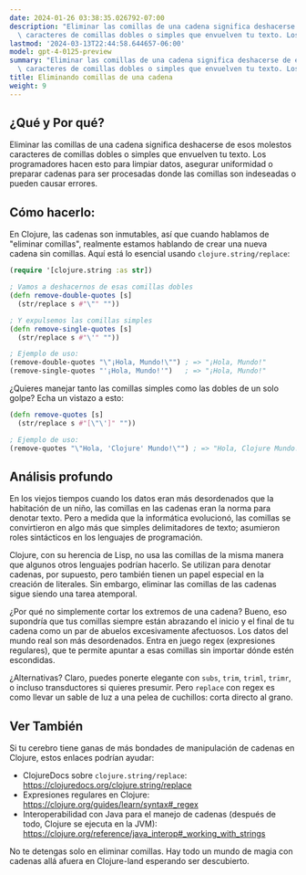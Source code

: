 ```yaml
---
date: 2024-01-26 03:38:35.026792-07:00
description: "Eliminar las comillas de una cadena significa deshacerse de esos molestos\
  \ caracteres de comillas dobles o simples que envuelven tu texto. Los\u2026"
lastmod: '2024-03-13T22:44:58.644657-06:00'
model: gpt-4-0125-preview
summary: "Eliminar las comillas de una cadena significa deshacerse de esos molestos\
  \ caracteres de comillas dobles o simples que envuelven tu texto. Los\u2026"
title: Eliminando comillas de una cadena
weight: 9
---
```


## ¿Qué y Por qué?
Eliminar las comillas de una cadena significa deshacerse de esos molestos caracteres de comillas dobles o simples que envuelven tu texto. Los programadores hacen esto para limpiar datos, asegurar uniformidad o preparar cadenas para ser procesadas donde las comillas son indeseadas o pueden causar errores.

## Cómo hacerlo:
En Clojure, las cadenas son inmutables, así que cuando hablamos de "eliminar comillas", realmente estamos hablando de crear una nueva cadena sin comillas. Aquí está lo esencial usando `clojure.string/replace`:

```clojure
(require '[clojure.string :as str])

; Vamos a deshacernos de esas comillas dobles
(defn remove-double-quotes [s]
  (str/replace s #"\"" ""))

; Y expulsemos las comillas simples
(defn remove-single-quotes [s]
  (str/replace s #"\'" ""))

; Ejemplo de uso:
(remove-double-quotes "\"¡Hola, Mundo!\"") ; => "¡Hola, Mundo!"
(remove-single-quotes "'¡Hola, Mundo!'")   ; => "¡Hola, Mundo!"
```
¿Quieres manejar tanto las comillas simples como las dobles de un solo golpe? Echa un vistazo a esto:

```clojure
(defn remove-quotes [s]
  (str/replace s #"[\"\']" ""))

; Ejemplo de uso:
(remove-quotes "\"Hola, 'Clojure' Mundo!\"") ; => "Hola, Clojure Mundo!"
```

## Análisis profundo
En los viejos tiempos cuando los datos eran más desordenados que la habitación de un niño, las comillas en las cadenas eran la norma para denotar texto. Pero a medida que la informática evolucionó, las comillas se convirtieron en algo más que simples delimitadores de texto; asumieron roles sintácticos en los lenguajes de programación.

Clojure, con su herencia de Lisp, no usa las comillas de la misma manera que algunos otros lenguajes podrían hacerlo. Se utilizan para denotar cadenas, por supuesto, pero también tienen un papel especial en la creación de literales. Sin embargo, eliminar las comillas de las cadenas sigue siendo una tarea atemporal.

¿Por qué no simplemente cortar los extremos de una cadena? Bueno, eso supondría que tus comillas siempre están abrazando el inicio y el final de tu cadena como un par de abuelos excesivamente afectuosos. Los datos del mundo real son más desordenados. Entra en juego regex (expresiones regulares), que te permite apuntar a esas comillas sin importar dónde estén escondidas.

¿Alternativas? Claro, puedes ponerte elegante con `subs`, `trim`, `triml`, `trimr`, o incluso transductores si quieres presumir. Pero `replace` con regex es como llevar un sable de luz a una pelea de cuchillos: corta directo al grano.

## Ver También
Si tu cerebro tiene ganas de más bondades de manipulación de cadenas en Clojure, estos enlaces podrían ayudar:

- ClojureDocs sobre `clojure.string/replace`: https://clojuredocs.org/clojure.string/replace
- Expresiones regulares en Clojure: https://clojure.org/guides/learn/syntax#_regex
- Interoperabilidad con Java para el manejo de cadenas (después de todo, Clojure se ejecuta en la JVM): https://clojure.org/reference/java_interop#_working_with_strings

No te detengas solo en eliminar comillas. Hay todo un mundo de magia con cadenas allá afuera en Clojure-land esperando ser descubierto.
